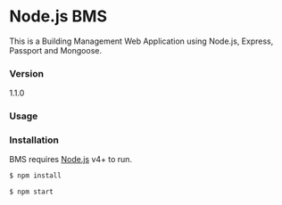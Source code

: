 # Node.js BMS

This is a Building Management Web Application using Node.js, Express, Passport and Mongoose. 

### Version
1.1.0

### Usage


### Installation

BMS requires [Node.js](https://nodejs.org/) v4+ to run.

```sh
$ npm install
```

```sh
$ npm start
```